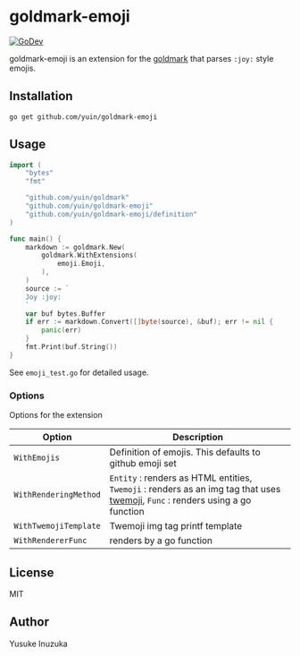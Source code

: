 goldmark-emoji
=========================

[![GoDev][godev-image]][godev-url]

[godev-image]: https://pkg.go.dev/badge/github.com/yuin/goldmark-emoji
[godev-url]: https://pkg.go.dev/github.com/yuin/goldmark-emoji

goldmark-emoji is an extension for the [goldmark](http://github.com/yuin/goldmark) 
that parses `:joy:` style emojis.

Installation
--------------------

```
go get github.com/yuin/goldmark-emoji
```

Usage
--------------------

```go
import (
    "bytes"
    "fmt"

    "github.com/yuin/goldmark"
    "github.com/yuin/goldmark-emoji"
    "github.com/yuin/goldmark-emoji/definition"
)

func main() {
    markdown := goldmark.New(
        goldmark.WithExtensions(
            emoji.Emoji,
        ),
    )
    source := `
    Joy :joy:
    `
    var buf bytes.Buffer
    if err := markdown.Convert([]byte(source), &buf); err != nil {
        panic(err)
    }
    fmt.Print(buf.String())
}
```

See `emoji_test.go` for detailed usage.

### Options

Options for the extension

| Option | Description |
| ------ | ----------- |
| `WithEmojis` | Definition of emojis. This defaults to github emoji set |
| `WithRenderingMethod` | `Entity` : renders as HTML entities, `Twemoji` : renders as an img tag that uses [twemoji](https://github.com/twitter/twemoji), `Func` : renders using a go function |
| `WithTwemojiTemplate` | Twemoji img tag printf template |
| `WithRendererFunc` | renders by a go function |



License
--------------------
MIT

Author
--------------------
Yusuke Inuzuka

